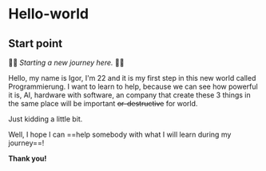 # Hello-world
## Start point

🖖🚀 *Starting a new journey here.* 🚀🖖

  Hello, my name is Igor, I'm 22 and it is my first step in this new world called Programmierung.
  I want to learn to help, because we can see how powerful it is, AI, hardware with software, an company that create these 3 things in the same place will be important ~~or-destructive~~ for world.

  Just kidding a little bit.

  Well, I hope I can ==help somebody with what I will learn during my journey==!

  **Thank you!**
  
